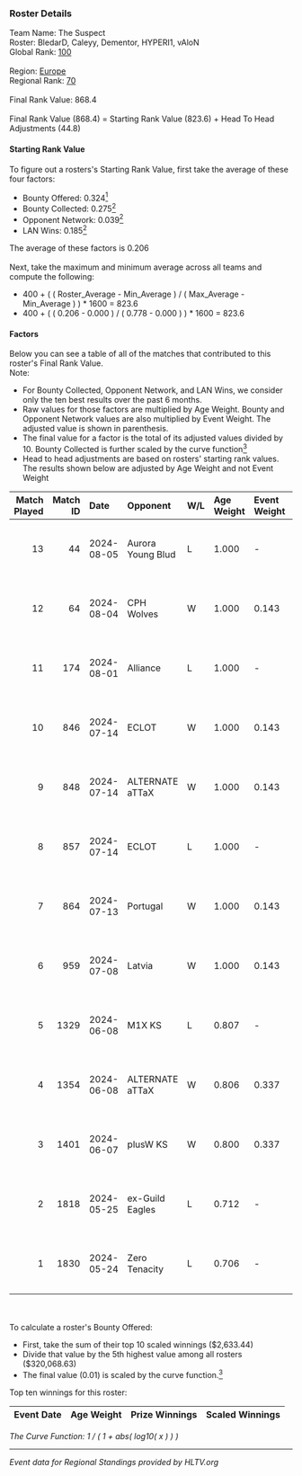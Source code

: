 ### Roster Details<br />
Team Name: The Suspect<br />
Roster: BledarD, Caleyy, Dementor, HYPERI1, vAloN<br />
Global Rank: [100](../standings_global.md)<br />
<br />
Region: [Europe]( ../standings_europe.md)<br />
Regional Rank: [70]( ../standings_europe.md)<br />
<br />
Final Rank Value:  868.4<br />
<br />
Final Rank Value (868.4) = Starting Rank Value (823.6) + Head To Head Adjustments (44.8)<br />

#### Starting Rank Value<br />
To figure out a rosters's Starting Rank Value, first take the average of these four factors:<br />
- Bounty Offered: 0.324[<sup>1</sup>](#table2)
- Bounty Collected: 0.275[<sup>2</sup>](#table1)
- Opponent Network: 0.039[<sup>2</sup>](#table1)
- LAN Wins: 0.185[<sup>2</sup>](#table1)

The average of these factors is 0.206<br />
<br />
Next, take the maximum and minimum average across all teams and compute the following:<br />
- 400 + ( ( Roster_Average - Min_Average ) / ( Max_Average - Min_Average ) ) * 1600 = 823.6
- 400 + ( ( 0.206 - 0.000 ) / ( 0.778 - 0.000 ) ) * 1600 = 823.6


#### Factors<br />
Below you can see a table of all of the matches that contributed to this roster's Final Rank Value.<br />
Note:<br />

- For Bounty Collected, Opponent Network, and LAN Wins, we consider only the ten best results over the past 6 months.
- Raw values for those factors are multiplied by Age Weight. Bounty and Opponent Network values are also multiplied by Event Weight. The adjusted value is shown in parenthesis.
- The final value for a factor is the total of its adjusted values divided by 10. Bounty Collected is further scaled by the curve function[<sup>3</sup>](#curveFunction)
- Head to head adjustments are based on rosters' starting rank values. The results shown below are adjusted by Age Weight and not Event Weight
<span id="table1"></span><br />


| Match Played | Match ID | Date       | Opponent          | W/L | Age Weight | Event Weight | Bounty Collected | Opponent Network | LAN Wins  | H2H Adj. | Roster                                    |
| -: | -: | :- | :- | :- | :- | :- | :- | :- | :- | -: | :- |
|           13 |       44 | 2024-08-05 | Aurora Young Blud | L   | 1.000      | -            | -                | -                | -         |   -10.46 | BledarD, Caleyy, Dementor, HYPERI1, vAloN |
|           12 |       64 | 2024-08-04 | CPH Wolves        | W   | 1.000      | 0.143        | 0.004 (0.001)    | 0.354 (0.051)    | 0 (0.000) |    14.06 | BledarD, Caleyy, Dementor, HYPERI1, vAloN |
|           11 |      174 | 2024-08-01 | Alliance          | L   | 1.000      | -            | -                | -                | -         |   -16.45 | BledarD, Caleyy, Dementor, HYPERI1, vAloN |
|           10 |      846 | 2024-07-14 | ECLOT             | W   | 1.000      | 0.143        | 0.061 (0.009)    | 0.537 (0.077)    | 0 (0.000) |    25.59 | BledarD, Caleyy, deb0, Dementor, HYPERI1  |
|            9 |      848 | 2024-07-14 | ALTERNATE aTTaX   | W   | 1.000      | 0.143        | 0.031 (0.004)    | 0.537 (0.077)    | 0 (0.000) |    18.14 | BledarD, Caleyy, deb0, Dementor, HYPERI1  |
|            8 |      857 | 2024-07-14 | ECLOT             | L   | 1.000      | -            | -                | -                | -         |    -4.96 | BledarD, Caleyy, deb0, Dementor, HYPERI1  |
|            7 |      864 | 2024-07-13 | Portugal          | W   | 1.000      | 0.143        | 0.003 (0.000)    | 0.115 (0.016)    | 0 (0.000) |     9.03 | BledarD, Caleyy, deb0, Dementor, HYPERI1  |
|            6 |      959 | 2024-07-08 | Latvia            | W   | 1.000      | 0.143        | 0.006 (0.001)    | 0.134 (0.019)    | 0 (0.000) |    16.74 | BledarD, Caleyy, deb0, Dementor, HYPERI1  |
|            5 |     1329 | 2024-06-08 | M1X KS            | L   | 0.807      | -            | -                | -                | -         |   -11.32 | BledarD, Caleyy, Dementor, HYPERI1, vAloN |
|            4 |     1354 | 2024-06-08 | ALTERNATE aTTaX   | W   | 0.806      | 0.337        | 0.031 (0.008)    | 0.537 (0.146)    | 1 (0.806) |    15.42 | BledarD, Caleyy, Dementor, HYPERI1, vAloN |
|            3 |     1401 | 2024-06-07 | plusW KS          | W   | 0.800      | 0.337        | 0.000 (0.000)    | 0.000 (0.000)    | 1 (0.800) |     2.28 | BledarD, Caleyy, Dementor, HYPERI1, vAloN |
|            2 |     1818 | 2024-05-25 | ex-Guild Eagles   | L   | 0.712      | -            | -                | -                | -         |    -9.68 | BledarD, Caleyy, Dementor, HYPERI1, vAloN |
|            1 |     1830 | 2024-05-24 | Zero Tenacity     | L   | 0.706      | -            | -                | -                | -         |    -3.63 | BledarD, Caleyy, Dementor, HYPERI1, vAloN |

<br />
<span id="table2"></span><br />
To calculate a roster's Bounty Offered:<br />

- First, take the sum of their top 10 scaled winnings ($2,633.44)
- Divide that value by the 5th highest value among all rosters ($320,068.63)
- The final value (0.01) is scaled by the curve function.[<sup>3</sup>](#curveFunction)

Top ten winnings for this roster:<br />

| Event Date | Age Weight | Prize Winnings | Scaled Winnings |
| :- | -: | :- | :- |


<span id="curveFunction"></span>_The Curve Function: 1 / ( 1 + abs( log10( x ) ) )_<br />

---
_Event data for Regional Standings provided by HLTV.org_<br />
